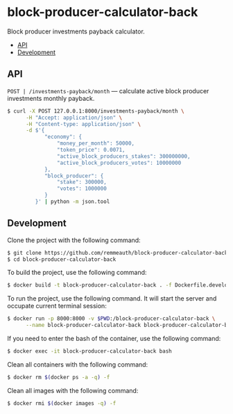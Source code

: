 # block-producer-calculator-back

Block producer investments payback calculator.

  * [API](#api)
  * [Development](#development)

## API

`POST | /investments-payback/month` — calculate active block producer investments monthly payback.

```bash
$ curl -X POST 127.0.0.1:8000/investments-payback/month \
      -H "Accept: application/json" \
      -H "Content-type: application/json" \
      -d $'{
            "economy": {
                "money_per_month": 50000,
                "token_price": 0.0071,
                "active_block_producers_stakes": 300000000,
                "active_block_producers_votes": 10000000
            },
            "block_producer": {
                "stake": 300000,
                "votes": 1000000
            }
         }' | python -m json.tool
```

## Development

Clone the project with the following command:

```bash
$ git clone https://github.com/remmeauth/block-producer-calculator-back.git
$ cd block-producer-calculator-back
```

To build the project, use the following command:

```bash
$ docker build -t block-producer-calculator-back . -f Dockerfile.development
```

To run the project, use the following command. It will start the server and occupate current terminal session:

```bash
$ docker run -p 8000:8000 -v $PWD:/block-producer-calculator-back \
      --name block-producer-calculator-back block-producer-calculator-back
```

If you need to enter the bash of the container, use the following command:

```bash
$ docker exec -it block-producer-calculator-back bash
```

Clean all containers with the following command:

```bash
$ docker rm $(docker ps -a -q) -f
```

Clean all images with the following command:

```bash
$ docker rmi $(docker images -q) -f
```
